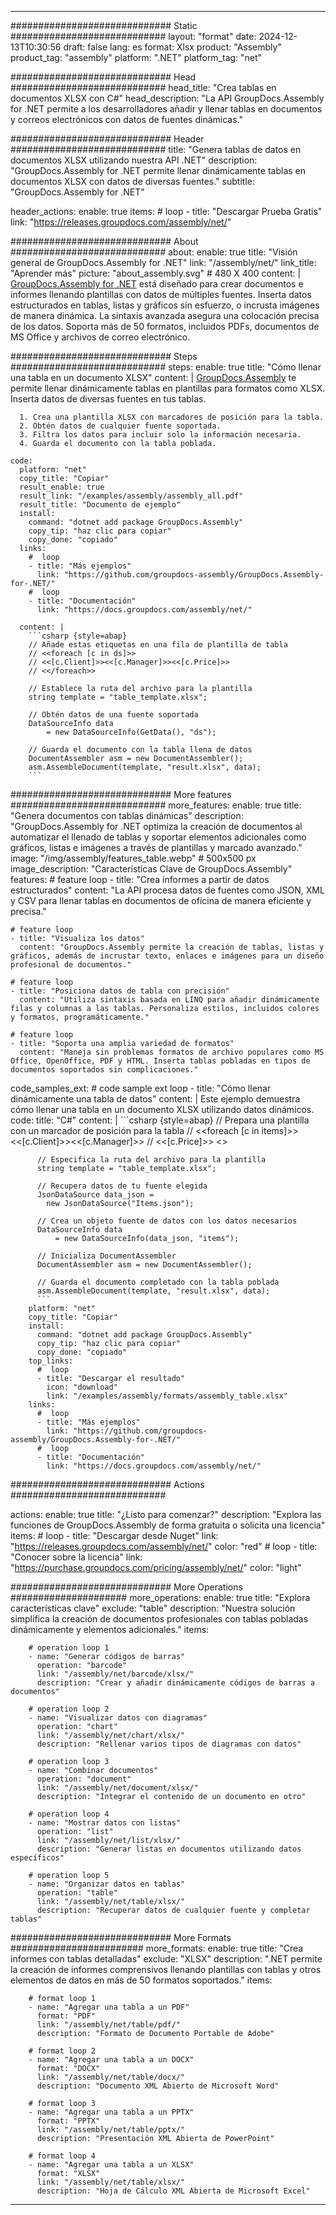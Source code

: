 



---
############################# Static ############################
layout: "format"
date:  2024-12-13T10:30:56
draft: false
lang: es
format: Xlsx
product: "Assembly"
product_tag: "assembly"
platform: ".NET"
platform_tag: "net"

############################# Head ############################
head_title: "Crea tablas en documentos XLSX con C#"
head_description: "La API GroupDocs.Assembly for .NET permite a los desarrolladores añadir y llenar tablas en documentos y correos electrónicos con datos de fuentes dinámicas."

############################# Header ############################
title: "Genera tablas de datos en documentos XLSX utilizando nuestra API .NET" 
description: "GroupDocs.Assembly for .NET permite llenar dinámicamente tablas en documentos XLSX con datos de diversas fuentes."
subtitle: "GroupDocs.Assembly for .NET" 

header_actions:
  enable: true
  items:
    #  loop
    - title: "Descargar Prueba Gratis"
      link: "https://releases.groupdocs.com/assembly/net/"
      
############################# About ############################
about:
    enable: true
    title: "Visión general de GroupDocs.Assembly for .NET"
    link: "/assembly/net/"
    link_title: "Aprender más"
    picture: "about_assembly.svg" # 480 X 400
    content: |
       [GroupDocs.Assembly for .NET](/assembly/net/) está diseñado para crear documentos e informes llenando plantillas con datos de múltiples fuentes. Inserta datos estructurados en tablas, listas y gráficos sin esfuerzo, o incrusta imágenes de manera dinámica. La sintaxis avanzada asegura una colocación precisa de los datos. Soporta más de 50 formatos, incluidos PDFs, documentos de MS Office y archivos de correo electrónico.

############################# Steps ############################
steps:
    enable: true
    title: "Cómo llenar una tabla en un documento XLSX"
    content: |
      [GroupDocs.Assembly](/assembly/net/) te permite llenar dinámicamente tablas en plantillas para formatos como XLSX. Inserta datos de diversas fuentes en tus tablas.
      
      1. Crea una plantilla XLSX con marcadores de posición para la tabla.
      2. Obtén datos de cualquier fuente soportada.
      3. Filtra los datos para incluir solo la información necesaria.
      4. Guarda el documento con la tabla poblada.
   
    code:
      platform: "net"
      copy_title: "Copiar"
      result_enable: true
      result_link: "/examples/assembly/assembly_all.pdf"
      result_title: "Documento de ejemplo"
      install:
        command: "dotnet add package GroupDocs.Assembly"
        copy_tip: "haz clic para copiar"
        copy_done: "copiado"
      links:
        #  loop
        - title: "Más ejemplos"
          link: "https://github.com/groupdocs-assembly/GroupDocs.Assembly-for-.NET/"
        #  loop
        - title: "Documentación"
          link: "https://docs.groupdocs.com/assembly/net/"
          
      content: |
        ```csharp {style=abap}
        // Añade estas etiquetas en una fila de plantilla de tabla
        // <<foreach [c in ds]>>
        // <<[c.Client]>><<[c.Manager]>><<[c.Price]>>
        // <</foreach>>

        // Establece la ruta del archivo para la plantilla
        string template = "table_template.xlsx";

        // Obtén datos de una fuente soportada
        DataSourceInfo data 
            = new DataSourceInfo(GetData(), "ds");

        // Guarda el documento con la tabla llena de datos
        DocumentAssembler asm = new DocumentAssembler();
        asm.AssembleDocument(template, "result.xlsx", data);
        ```            

############################# More features ############################
more_features:
  enable: true
  title: "Genera documentos con tablas dinámicas"
  description: "GroupDocs.Assembly for .NET optimiza la creación de documentos al automatizar el llenado de tablas y soportar elementos adicionales como gráficos, listas e imágenes a través de plantillas y marcado avanzado."
  image: "/img/assembly/features_table.webp" # 500x500 px
  image_description: "Características Clave de GroupDocs.Assembly"
  features:
    # feature loop
    - title: "Crea informes a partir de datos estructurados"
      content: "La API procesa datos de fuentes como JSON, XML y CSV para llenar tablas en documentos de oficina de manera eficiente y precisa."

    # feature loop
    - title: "Visualiza los datos"
      content: "GroupDocs.Assembly permite la creación de tablas, listas y gráficos, además de incrustar texto, enlaces e imágenes para un diseño profesional de documentos."

    # feature loop
    - title: "Posiciona datos de tabla con precisión"
      content: "Utiliza sintaxis basada en LINQ para añadir dinámicamente filas y columnas a las tablas. Personaliza estilos, incluidos colores y formatos, programáticamente."

    # feature loop
    - title: "Soporta una amplia variedad de formatos"
      content: "Maneja sin problemas formatos de archivo populares como MS Office, OpenOffice, PDF y HTML. Inserta tablas pobladas en tipos de documentos soportados sin complicaciones."
      
  code_samples_ext:
    # code sample ext loop
    - title: "Cómo llenar dinámicamente una tabla de datos"
      content: |
        Este ejemplo demuestra cómo llenar una tabla en un documento XLSX utilizando datos dinámicos.
      code:
        title: "C#"
        content: |
          ```csharp {style=abap}
          // Prepara una plantilla con un marcador de posición para la tabla
          // <<foreach [c in items]>> <<[c.Client]>><<[c.Manager]>>
          // <<[c.Price]>> <</foreach>>

          // Especifica la ruta del archivo para la plantilla
          string template = "table_template.xlsx";

          // Recupera datos de tu fuente elegida
          JsonDataSource data_json = 
            new JsonDataSource("Items.json");

          // Crea un objeto fuente de datos con los datos necesarios
          DataSourceInfo data 
              = new DataSourceInfo(data_json, "items");

          // Inicializa DocumentAssembler
          DocumentAssembler asm = new DocumentAssembler();

          // Guarda el documento completado con la tabla poblada
          asm.AssembleDocument(template, "result.xlsx", data);
          ```
        platform: "net"
        copy_title: "Copiar"
        install:
          command: "dotnet add package GroupDocs.Assembly"
          copy_tip: "haz clic para copiar"
          copy_done: "copiado"
        top_links:
          #  loop
          - title: "Descargar el resultado"
            icon: "download"
            link: "/examples/assembly/formats/assembly_table.xlsx"
        links:
          #  loop
          - title: "Más ejemplos"
            link: "https://github.com/groupdocs-assembly/GroupDocs.Assembly-for-.NET/"
          #  loop
          - title: "Documentación"
            link: "https://docs.groupdocs.com/assembly/net/"
            

            


############################# Actions ############################

actions:
  enable: true
  title: "¿Listo para comenzar?"
  description: "Explora las funciones de GroupDocs.Assembly de forma gratuita o solicita una licencia"
  items:
    #  loop
    - title: "Descargar desde Nuget"
      link: "https://releases.groupdocs.com/assembly/net/"
      color: "red"
        #  loop
    - title: "Conocer sobre la licencia"
      link: "https://purchase.groupdocs.com/pricing/assembly/net/"
      color: "light"


############################# More Operations #####################
more_operations:
    enable: true
    title: "Explora características clave"
    exclude: "table"
    description: "Nuestra solución simplifica la creación de documentos profesionales con tablas pobladas dinámicamente y elementos adicionales."
    items: 
          
        # operation loop 1
        - name: "Generar códigos de barras"
          operation: "barcode"
          link: "/assembly/net/barcode/xlsx/"
          description: "Crear y añadir dinámicamente códigos de barras a documentos"

        # operation loop 2
        - name: "Visualizar datos con diagramas"
          operation: "chart"
          link: "/assembly/net/chart/xlsx/"
          description: "Rellenar varios tipos de diagramas con datos"

        # operation loop 3
        - name: "Combinar documentos"
          operation: "document"
          link: "/assembly/net/document/xlsx/"
          description: "Integrar el contenido de un documento en otro"

        # operation loop 4
        - name: "Mostrar datos con listas"
          operation: "list"
          link: "/assembly/net/list/xlsx/"
          description: "Generar listas en documentos utilizando datos específicos"

        # operation loop 5
        - name: "Organizar datos en tablas"
          operation: "table"
          link: "/assembly/net/table/xlsx/"
          description: "Recuperar datos de cualquier fuente y completar tablas"
         
          
############################# More Formats ########################
more_formats:
    enable: true
    title: "Crea informes con tablas detalladas"
    exclude: "XLSX"
    description: ".NET permite la creación de informes comprensivos llenando plantillas con tablas y otros elementos de datos en más de 50 formatos soportados."
    items: 
          
        # format loop 1
        - name: "Agregar una tabla a un PDF"
          format: "PDF"
          link: "/assembly/net/table/pdf/"
          description: "Formato de Documento Portable de Adobe"
          
        # format loop 2
        - name: "Agregar una tabla a un DOCX"
          format: "DOCX"
          link: "/assembly/net/table/docx/"
          description: "Documento XML Abierto de Microsoft Word"
          
        # format loop 3
        - name: "Agregar una tabla a un PPTX"
          format: "PPTX"
          link: "/assembly/net/table/pptx/"
          description: "Presentación XML Abierta de PowerPoint"
          
        # format loop 4
        - name: "Agregar una tabla a un XLSX"
          format: "XLSX"
          link: "/assembly/net/table/xlsx/"
          description: "Hoja de Cálculo XML Abierta de Microsoft Excel"


          

---